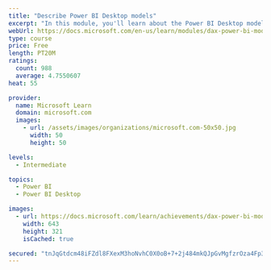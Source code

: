 ```yaml
---
title: "Describe Power BI Desktop models"
excerpt: "In this module, you'll learn about the Power BI Desktop model structure, star schema design basics, analytics queries, and report visual configuration. This module provides a strong foundation on which you can learn to optimize model designs and add model calculations."
webUrl: https://docs.microsoft.com/en-us/learn/modules/dax-power-bi-models/
type: course
price: Free
length: PT20M
ratings:
  count: 988
  average: 4.7550607
heat: 55

provider:
  name: Microsoft Learn
  domain: microsoft.com
  images:
    - url: /assets/images/organizations/microsoft.com-50x50.jpg
      width: 50
      height: 50

levels:
  - Intermediate

topics:
  - Power BI
  - Power BI Desktop

images:
  - url: https://docs.microsoft.com/learn/achievements/dax-power-bi-models-social.png
    width: 643
    height: 321
    isCached: true

secured: "tnJqGtdcm48iFZdl8FXexM3hoNvhC0X0oB+7+2j484mkQJpGvMgfzrOza4Fp3UCa+nmPqUIhDwxU5EyZ7MEBT5RrQGYlPN7NdBghAo2Us9q3BWOxj8i+2IcNOXS0bI9IDuF1TZ9RL98mB9NzUiqQaFiD2nizQgwJFpzm7P+xSEap4wy6zmE4Tony+181sDEGsgv9kSyWjZXq8WXPmRz/JlaoT9ElCTR7nPWivLHAepbM3j2fJo0ytOq7DUDfxYK7qr04kQTiF/QtDmnW90/YP1CIFQyTanD+C7xao3I8klYzbEPMOllilW5lj2xel75E8nX6dkC/Jze+RHU/fn2fjpq5nA2QFeYW8xVZ0f0ISF0vkux4RxJFfL9QHIgash7v2dhlIdaFXJBAobDFPvTHRrstq8IWHqLlc+QbXeYw/zw=;g/c/1lCaQZbGnjrdOJh2tQ=="
---
```


